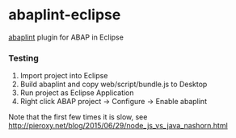 # abaplint-eclipse

[abaplint](https://github.com/larshp/abaplint) plugin for ABAP in Eclipse

### Testing
1. Import project into Eclipse
2. Build abaplint and copy web/script/bundle.js to Desktop
3. Run project as Eclipse Application
4. Right click ABAP project -> Configure -> Enable abaplint

Note that the first few times it is slow, see http://pieroxy.net/blog/2015/06/29/node_js_vs_java_nashorn.html
